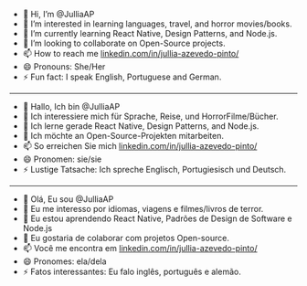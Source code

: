 - 👋 Hi, I’m @JulliaAP
- 👀 I’m interested in learning languages, travel, and horror movies/books.
- 🌱 I’m currently learning React Native, Design Patterns, and Node.js.
- 💞️ I’m looking to collaborate on Open-Source projects.
- 📫 How to reach me  [linkedin.com/in/jullia-azevedo-pinto/](http://linkedin.com/in/jullia-azevedo-pinto)
- 😄 Pronouns: She/Her
- ⚡ Fun fact: I speak English, Portuguese and German.
---
- 👋 Hallo, Ich bin @JulliaAP
- 👀 Ich interessiere mich für Sprache, Reise, und HorrorFilme/Bücher.
- 🌱 Ich lerne gerade React Native, Design Patterns, and Node.js.
- 💞️ Ich möchte an Open-Source-Projekten mitarbeiten.
- 📫 So erreichen Sie mich [linkedin.com/in/jullia-azevedo-pinto/](http://linkedin.com/in/jullia-azevedo-pinto)
- 😄 Pronomen: sie/sie
- ⚡ Lustige Tatsache: Ich spreche Englisch, Portugiesisch und Deutsch.
---
- 👋 Olá, Eu sou @JulliaAP
- 👀 Eu me interesso por idiomas, viagens e filmes/livros de terror.
- 🌱 Eu estou aprendendo React Native, Padrões de Design de Software e Node.js
- 💞️ Eu gostaria de colaborar com projetos Open-source.
- 📫 Você me encontra em [linkedin.com/in/jullia-azevedo-pinto/](http://linkedin.com/in/jullia-azevedo-pinto)
- 😄 Pronomes: ela/dela
- ⚡ Fatos interessantes: Eu falo inglês, português e alemão.

<!---
JulliaAP/JulliaAP is a ✨ special ✨ repository because its `README.md` (this file) appears on your GitHub profile.
You can click the Preview link to take a look at your changes.
--->
